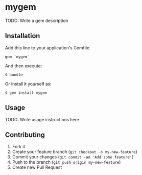 # mygem

TODO: Write a gem description

## Installation

Add this line to your application's Gemfile:

    gem 'mygem'

And then execute:

    $ bundle

Or install it yourself as:

    $ gem install mygem

## Usage

TODO: Write usage instructions here

## Contributing

1. Fork it
2. Create your feature branch (`git checkout -b my-new-feature`)
3. Commit your changes (`git commit -am 'Add some feature'`)
4. Push to the branch (`git push origin my-new-feature`)
5. Create new Pull Request
